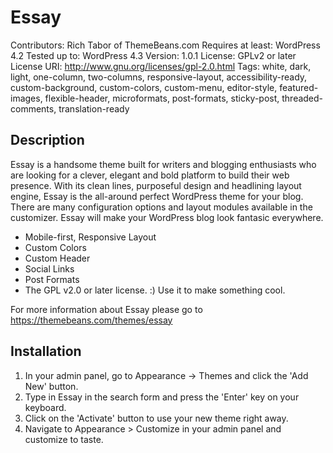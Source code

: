 # Essay #

Contributors: Rich Tabor of ThemeBeans.com
Requires at least: WordPress 4.2
Tested up to: WordPress 4.3
Version: 1.0.1
License: GPLv2 or later
License URI: http://www.gnu.org/licenses/gpl-2.0.html
Tags: white, dark, light, one-column, two-columns, responsive-layout, accessibility-ready, custom-background, custom-colors, custom-menu, editor-style, featured-images, flexible-header, microformats, post-formats, sticky-post, threaded-comments, translation-ready

## Description ##

Essay is a handsome theme built for writers and blogging enthusiasts who are looking for a clever, elegant and bold platform to build their web presence. With its clean lines, purposeful design and headlining layout engine, Essay is the all-around perfect WordPress theme for your blog. There are many configuration options and layout modules available in the customizer. Essay will make your WordPress blog look fantasic everywhere.

* Mobile-first, Responsive Layout
* Custom Colors
* Custom Header
* Social Links
* Post Formats
* The GPL v2.0 or later license. :) Use it to make something cool.

For more information about Essay please go to https://themebeans.com/themes/essay

## Installation ##

1. In your admin panel, go to Appearance -> Themes and click the 'Add New' button.
2. Type in Essay in the search form and press the 'Enter' key on your keyboard.
3. Click on the 'Activate' button to use your new theme right away.
4. Navigate to Appearance > Customize in your admin panel and customize to taste.